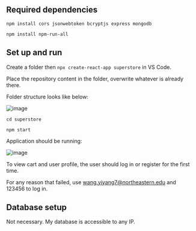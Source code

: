 ## Required dependencies

`npm install cors jsonwebtoken bcryptjs express mongodb`

`npm install npm-run-all`

## Set up and run

Create a folder then `npx create-react-app superstore` in VS Code. 

Place the repository content in the folder, overwrite whatever is already there. 

Folder structure looks like below: 

![image](https://github.com/user-attachments/assets/5f095a6d-b125-4b06-b72c-c8a132ddfe10)

`cd superstore`

`npm start`

Application should be running: 

![image](https://github.com/user-attachments/assets/5a5e089f-8158-471a-95b0-9c236026714d)

To view cart and user profile, the user should log in or register for the first time. 

For any reason that failed, use wang.yiyang7@northeastern.edu and 123456 to log in.

## Database setup

Not necessary. My database is accessible to any IP. 

